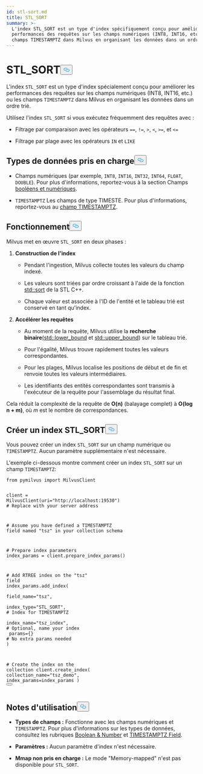 ```yaml
---
id: stl-sort.md
title: STL_SORT
summary: >-
  L'index STL_SORT est un type d'index spécifiquement conçu pour améliorer les
  performances des requêtes sur les champs numériques (INT8, INT16, etc.) ou les
  champs TIMESTAMPTZ dans Milvus en organisant les données dans un ordre trié.
---
```

<h1 id="STLSORT" class="common-anchor-header">STL_SORT<button data-href="#STLSORT" class="anchor-icon" translate="no">
      <svg translate="no"
        aria-hidden="true"
        focusable="false"
        height="20"
        version="1.1"
        viewBox="0 0 16 16"
        width="16"
      >
        <path
          fill="#0092E4"
          fill-rule="evenodd"
          d="M4 9h1v1H4c-1.5 0-3-1.69-3-3.5S2.55 3 4 3h4c1.45 0 3 1.69 3 3.5 0 1.41-.91 2.72-2 3.25V8.59c.58-.45 1-1.27 1-2.09C10 5.22 8.98 4 8 4H4c-.98 0-2 1.22-2 2.5S3 9 4 9zm9-3h-1v1h1c1 0 2 1.22 2 2.5S13.98 12 13 12H9c-.98 0-2-1.22-2-2.5 0-.83.42-1.64 1-2.09V6.25c-1.09.53-2 1.84-2 3.25C6 11.31 7.55 13 9 13h4c1.45 0 3-1.69 3-3.5S14.5 6 13 6z"
        ></path>
      </svg>
    </button></h1><p>L'index <code translate="no">STL_SORT</code> est un type d'index spécialement conçu pour améliorer les performances des requêtes sur les champs numériques (INT8, INT16, etc.) ou les champs <code translate="no">TIMESTAMPTZ</code> dans Milvus en organisant les données dans un ordre trié.</p>
<p>Utilisez l'index <code translate="no">STL_SORT</code> si vous exécutez fréquemment des requêtes avec :</p>
<ul>
<li><p>Filtrage par comparaison avec les opérateurs <code translate="no">==</code>, <code translate="no">!=</code>, <code translate="no">&gt;</code>, <code translate="no">&lt;</code>, <code translate="no">&gt;=</code>, et <code translate="no">&lt;=</code> </p></li>
<li><p>Filtrage par plage avec les opérateurs <code translate="no">IN</code> et <code translate="no">LIKE</code> </p></li>
</ul>
<h2 id="Supported-data-types" class="common-anchor-header">Types de données pris en charge<button data-href="#Supported-data-types" class="anchor-icon" translate="no">
      <svg translate="no"
        aria-hidden="true"
        focusable="false"
        height="20"
        version="1.1"
        viewBox="0 0 16 16"
        width="16"
      >
        <path
          fill="#0092E4"
          fill-rule="evenodd"
          d="M4 9h1v1H4c-1.5 0-3-1.69-3-3.5S2.55 3 4 3h4c1.45 0 3 1.69 3 3.5 0 1.41-.91 2.72-2 3.25V8.59c.58-.45 1-1.27 1-2.09C10 5.22 8.98 4 8 4H4c-.98 0-2 1.22-2 2.5S3 9 4 9zm9-3h-1v1h1c1 0 2 1.22 2 2.5S13.98 12 13 12H9c-.98 0-2-1.22-2-2.5 0-.83.42-1.64 1-2.09V6.25c-1.09.53-2 1.84-2 3.25C6 11.31 7.55 13 9 13h4c1.45 0 3-1.69 3-3.5S14.5 6 13 6z"
        ></path>
      </svg>
    </button></h2><ul>
<li><p>Champs numériques (par exemple, <code translate="no">INT8</code>, <code translate="no">INT16</code>, <code translate="no">INT32</code>, <code translate="no">INT64</code>, <code translate="no">FLOAT</code>, <code translate="no">DOUBLE</code>). Pour plus d'informations, reportez-vous à la section Champs <a href="/docs/fr/number.md">booléens et numériques</a>.</p></li>
<li><p><code translate="no">TIMESTAMPTZ</code> Les champs de type TIMESTE. Pour plus d'informations, reportez-vous au <a href="/docs/fr/timestamptz-field.md">champ TIMESTAMPTZ</a>.</p></li>
</ul>
<h2 id="How-it-works" class="common-anchor-header">Fonctionnement<button data-href="#How-it-works" class="anchor-icon" translate="no">
      <svg translate="no"
        aria-hidden="true"
        focusable="false"
        height="20"
        version="1.1"
        viewBox="0 0 16 16"
        width="16"
      >
        <path
          fill="#0092E4"
          fill-rule="evenodd"
          d="M4 9h1v1H4c-1.5 0-3-1.69-3-3.5S2.55 3 4 3h4c1.45 0 3 1.69 3 3.5 0 1.41-.91 2.72-2 3.25V8.59c.58-.45 1-1.27 1-2.09C10 5.22 8.98 4 8 4H4c-.98 0-2 1.22-2 2.5S3 9 4 9zm9-3h-1v1h1c1 0 2 1.22 2 2.5S13.98 12 13 12H9c-.98 0-2-1.22-2-2.5 0-.83.42-1.64 1-2.09V6.25c-1.09.53-2 1.84-2 3.25C6 11.31 7.55 13 9 13h4c1.45 0 3-1.69 3-3.5S14.5 6 13 6z"
        ></path>
      </svg>
    </button></h2><p>Milvus met en œuvre <code translate="no">STL_SORT</code> en deux phases :</p>
<ol>
<li><p><strong>Construction de l'index</strong></p>
<ul>
<li><p>Pendant l'ingestion, Milvus collecte toutes les valeurs du champ indexé.</p></li>
<li><p>Les valeurs sont triées par ordre croissant à l'aide de la fonction <a href="https://en.cppreference.com/w/cpp/algorithm/sort.html">std::sort</a> de la STL C++.</p></li>
<li><p>Chaque valeur est associée à l'ID de l'entité et le tableau trié est conservé en tant qu'index.</p></li>
</ul></li>
<li><p><strong>Accélérer les requêtes</strong></p>
<ul>
<li><p>Au moment de la requête, Milvus utilise la <strong>recherche binaire</strong><a href="https://en.cppreference.com/w/cpp/algorithm/lower_bound.html">(std::lower_bound</a> et <a href="https://en.cppreference.com/w/cpp/algorithm/upper_bound.html">std::upper_bound</a>) sur le tableau trié.</p></li>
<li><p>Pour l'égalité, Milvus trouve rapidement toutes les valeurs correspondantes.</p></li>
<li><p>Pour les plages, Milvus localise les positions de début et de fin et renvoie toutes les valeurs intermédiaires.</p></li>
<li><p>Les identifiants des entités correspondantes sont transmis à l'exécuteur de la requête pour l'assemblage du résultat final.</p></li>
</ul></li>
</ol>
<p>Cela réduit la complexité de la requête de <strong>O(n)</strong> (balayage complet) à <strong>O(log n + m)</strong>, où <em>m</em> est le nombre de correspondances.</p>
<h2 id="Create-an-STLSORT-index" class="common-anchor-header">Créer un index STL_SORT<button data-href="#Create-an-STLSORT-index" class="anchor-icon" translate="no">
      <svg translate="no"
        aria-hidden="true"
        focusable="false"
        height="20"
        version="1.1"
        viewBox="0 0 16 16"
        width="16"
      >
        <path
          fill="#0092E4"
          fill-rule="evenodd"
          d="M4 9h1v1H4c-1.5 0-3-1.69-3-3.5S2.55 3 4 3h4c1.45 0 3 1.69 3 3.5 0 1.41-.91 2.72-2 3.25V8.59c.58-.45 1-1.27 1-2.09C10 5.22 8.98 4 8 4H4c-.98 0-2 1.22-2 2.5S3 9 4 9zm9-3h-1v1h1c1 0 2 1.22 2 2.5S13.98 12 13 12H9c-.98 0-2-1.22-2-2.5 0-.83.42-1.64 1-2.09V6.25c-1.09.53-2 1.84-2 3.25C6 11.31 7.55 13 9 13h4c1.45 0 3-1.69 3-3.5S14.5 6 13 6z"
        ></path>
      </svg>
    </button></h2><p>Vous pouvez créer un index <code translate="no">STL_SORT</code> sur un champ numérique ou <code translate="no">TIMESTAMPTZ</code>. Aucun paramètre supplémentaire n'est nécessaire.</p>
<p>L'exemple ci-dessous montre comment créer un index <code translate="no">STL_SORT</code> sur un champ <code translate="no">TIMESTAMPTZ</code>:</p>
<pre><code translate="no" class="language-python"><span class="hljs-keyword">from</span> pymilvus <span class="hljs-keyword">import</span> MilvusClient

client = MilvusClient(uri=<span class="hljs-string">&quot;http://localhost:19530&quot;</span>) <span class="hljs-comment"># Replace with your server address</span>

<span class="hljs-comment"># Assume you have defined a TIMESTAMPTZ field named &quot;tsz&quot; in your collection schema</span>

<span class="hljs-comment"># Prepare index parameters</span>
index_params = client.prepare_index_params()

<span class="hljs-comment"># Add RTREE index on the &quot;tsz&quot; field</span>
<span class="highlighted-comment-line">index_params.add_index(</span>
<span class="highlighted-comment-line">    field_name=<span class="hljs-string">&quot;tsz&quot;</span>,</span>
<span class="highlighted-comment-line">    index_type=<span class="hljs-string">&quot;STL_SORT&quot;</span>,   <span class="hljs-comment"># Index for TIMESTAMPTZ</span></span>
<span class="highlighted-comment-line">    index_name=<span class="hljs-string">&quot;tsz_index&quot;</span>,  <span class="hljs-comment"># Optional, name your index</span></span>
<span class="highlighted-comment-line">    params={}                <span class="hljs-comment"># No extra params needed</span></span>
<span class="highlighted-comment-line">)</span>

<span class="hljs-comment"># Create the index on the collection</span>
client.create_index(
    collection_name=<span class="hljs-string">&quot;tsz_demo&quot;</span>,
    index_params=index_params
)
<button class="copy-code-btn"></button></code></pre>
<h2 id="Usage-notes" class="common-anchor-header">Notes d'utilisation<button data-href="#Usage-notes" class="anchor-icon" translate="no">
      <svg translate="no"
        aria-hidden="true"
        focusable="false"
        height="20"
        version="1.1"
        viewBox="0 0 16 16"
        width="16"
      >
        <path
          fill="#0092E4"
          fill-rule="evenodd"
          d="M4 9h1v1H4c-1.5 0-3-1.69-3-3.5S2.55 3 4 3h4c1.45 0 3 1.69 3 3.5 0 1.41-.91 2.72-2 3.25V8.59c.58-.45 1-1.27 1-2.09C10 5.22 8.98 4 8 4H4c-.98 0-2 1.22-2 2.5S3 9 4 9zm9-3h-1v1h1c1 0 2 1.22 2 2.5S13.98 12 13 12H9c-.98 0-2-1.22-2-2.5 0-.83.42-1.64 1-2.09V6.25c-1.09.53-2 1.84-2 3.25C6 11.31 7.55 13 9 13h4c1.45 0 3-1.69 3-3.5S14.5 6 13 6z"
        ></path>
      </svg>
    </button></h2><ul>
<li><p><strong>Types de champs :</strong> Fonctionne avec les champs numériques et <code translate="no">TIMESTAMPTZ</code>. Pour plus d'informations sur les types de données, consultez les rubriques <a href="/docs/fr/number.md">Boolean &amp; Number</a> et <a href="/docs/fr/timestamptz-field.md">TIMESTAMPTZ Field</a>.</p></li>
<li><p><strong>Paramètres :</strong> Aucun paramètre d'index n'est nécessaire.</p></li>
<li><p><strong>Mmap non pris en charge :</strong> Le mode "Memory-mapped" n'est pas disponible pour <code translate="no">STL_SORT</code>.</p></li>
</ul>
